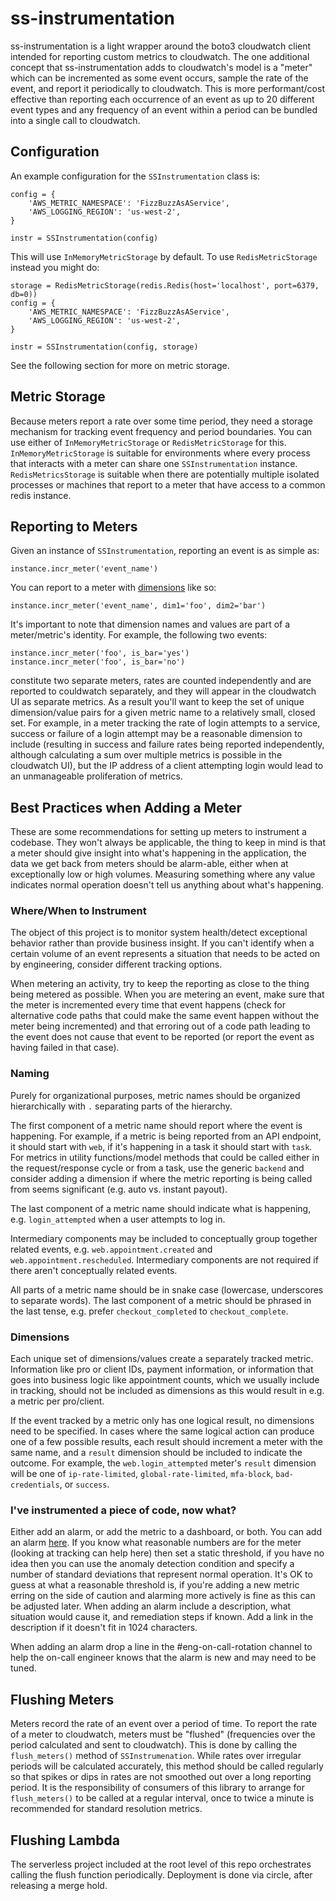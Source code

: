 # ss-instrumentation

ss-instrumentation is a light wrapper around the boto3 cloudwatch client intended for reporting custom metrics to cloudwatch. The one additional concept that ss-instrumentation adds to cloudwatch's model is a "meter" which can be incremented as some event occurs, sample the rate of the event, and report it periodically to cloudwatch. This is more performant/cost effective than reporting each occurrence of an event as up to 20 different event types and any frequency of an event within a period can be bundled into a single call to cloudwatch.

## Configuration

An example configuration for the `SSInstrumentation` class is:

```
config = {
    'AWS_METRIC_NAMESPACE': 'FizzBuzzAsAService',
    'AWS_LOGGING_REGION': 'us-west-2',
}

instr = SSInstrumentation(config)
```

This will use `InMemoryMetricStorage` by default. To use `RedisMetricStorage` instead you might do:

```
storage = RedisMetricStorage(redis.Redis(host='localhost', port=6379, db=0))
config = {
    'AWS_METRIC_NAMESPACE': 'FizzBuzzAsAService',
    'AWS_LOGGING_REGION': 'us-west-2',
}

instr = SSInstrumentation(config, storage)
```

See the following section for more on metric storage.

## Metric Storage

Because meters report a rate over some time period, they need a storage mechanism for tracking event frequency and period boundaries. You can use either of `InMemoryMetricStorage` or `RedisMetricStorage` for this. `InMemoryMetricStorage` is suitable for environments where every process that interacts with a meter can share one `SSInstrumentation` instance. `RedisMetricsStorage` is suitable when there are potentially multiple isolated processes or machines that report to a meter that have access to a common redis instance.

## Reporting to Meters

Given an instance of `SSInstrumentation`, reporting an event is as simple as:

```
instance.incr_meter('event_name')
```

You can report to a meter with [dimensions](https://docs.aws.amazon.com/AmazonCloudWatch/latest/monitoring/cloudwatch_concepts.html#Dimension) like so:

```
instance.incr_meter('event_name', dim1='foo', dim2='bar')
```

It's important to note that dimension names and values are part of a meter/metric's identity. For example, the following two events:

```
instance.incr_meter('foo', is_bar='yes')
instance.incr_meter('foo', is_bar='no')
```

constitute two separate meters, rates are counted independently and are reported to couldwatch separately, and they will appear in the cloudwatch UI as separate metrics. As a result you'll want to keep the set of unique dimension/value pairs for a given metric name to a relatively small, closed set. For example, in a meter tracking the rate of login attempts to a service, success or failure of a login attempt may be a reasonable dimension to include (resulting in success and failure rates being reported independently, although calculating a sum over multiple metrics is possible in the cloudwatch UI), but the IP address of a client attempting login would lead to an unmanageable proliferation of metrics.

## Best Practices when Adding a Meter

These are some recommendations for setting up meters to instrument a codebase. They won't always be applicable, the thing to keep in mind is that a meter should give insight into what's happening in the application, the data we get back from meters should be alarm-able, either when at exceptionally low or high volumes. Measuring something where any value indicates normal operation doesn't tell us anything about what's happening.


### Where/When to Instrument

The object of this project is to monitor system health/detect exceptional behavior rather than provide business insight. If you can't identify when a certain volume of an event represents a situation that needs to be acted on by engineering, consider different tracking options.

When metering an activity, try to keep the reporting as close to the thing being metered as possible. When you are metering an event, make sure that the meter is incremented every time that event happens (check for alternative code paths that could make the same event happen without the meter being incremented) and that erroring out of a code path leading to the event does not cause that event to be reported (or report the event as having failed in that case).

### Naming

Purely for organizational purposes, metric names should be organized hierarchically with `.` separating parts of the hierarchy.

The first component of a metric name should report where the event is happening. For example, if a metric is being reported from an API endpoint, it should start with `web`, if it's happening in a task it should start with `task`. For metrics in utility functions/model methods that could be called either in the request/response cycle or from a task, use the generic `backend` and consider adding a dimension if where the metric reporting is being called from seems significant (e.g. auto vs. instant payout).

The last component of a metric name should indicate what is happening, e.g. `login_attempted` when a user attempts to log in.

Intermediary components may be included to conceptually group together related events, e.g. `web.appointment.created` and `web.appointment.rescheduled`. Intermediary components are not required if there aren't conceptually related events.

All parts of a metric name should be in snake case (lowercase, underscores to separate words). The last component of a metric should be phrased in the last tense, e.g. prefer `checkout_completed` to `checkout_complete`.

### Dimensions

Each unique set of dimensions/values create a separately tracked metric. Information like pro or client IDs, payment information, or information that goes into business logic like appointment counts, which we usually include in tracking, should not be included as dimensions as this would result in e.g. a metric per pro/client.

If the event tracked by a metric only has one logical result, no dimensions need to be specified. In cases where the same logical action can produce one of a few possible results, each result should increment a meter with the same name, and a `result` dimension should be included to indicate the outcome. For example, the `web.login_attempted` meter's `result` dimension will be one of `ip-rate-limited`, `global-rate-limited`, `mfa-block`, `bad-credentials`, or `success`.

### I've instrumented a piece of code, now what?

Either add an alarm, or add the metric to a dashboard, or both. You can add an alarm [here](https://us-east-1.console.aws.amazon.com/cloudwatch/home?region=us-east-1#alarmsV2:create). If you know what reasonable numbers are for the meter (looking at tracking can help here) then set a static threshold, if you have no idea then you can use the anomaly detection condition and specify a number of standard deviations that represent normal operation. It's OK to guess at what a reasonable threshold is, if you're adding a new metric erring on the side of caution and alarming more actively is fine as this can be adjusted later. When adding an alarm include a description, what situation would cause it, and remediation steps if known. Add a link in the description if it doesn't fit in 1024 characters.

When adding an alarm drop a line in the #eng-on-call-rotation channel to help the on-call engineer knows that the alarm is new and may need to be tuned. 

## Flushing Meters

Meters record the rate of an event over a period of time. To report the rate of a meter to cloudwatch, meters must be "flushed" (frequencies over the period calculated and sent to cloudwatch). This is done by calling the `flush_meters()` method of `SSInstrumenation`. While rates over irregular periods will be calculated accurately, this method should be called regularly so that spikes or dips in rates are not smoothed out over a long reporting period. It is the responsibility of consumers of this library to arrange for `flush_meters()` to be called at a regular interval, once to twice a minute is recommended for standard resolution metrics.

## Flushing Lambda

The serverless project included at the root level of this repo orchestrates calling the flush function periodically. Deployment is done via circle, after releasing a merge hold.

